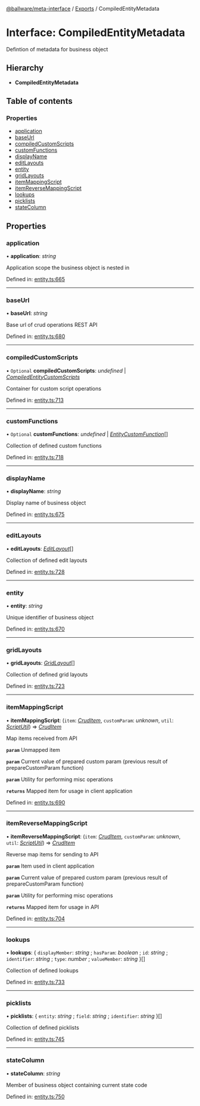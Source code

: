[@ballware/meta-interface](../README.md) / [Exports](../modules.md) / CompiledEntityMetadata

# Interface: CompiledEntityMetadata

Defintion of metadata for business object

## Hierarchy

* **CompiledEntityMetadata**

## Table of contents

### Properties

- [application](compiledentitymetadata.md#application)
- [baseUrl](compiledentitymetadata.md#baseurl)
- [compiledCustomScripts](compiledentitymetadata.md#compiledcustomscripts)
- [customFunctions](compiledentitymetadata.md#customfunctions)
- [displayName](compiledentitymetadata.md#displayname)
- [editLayouts](compiledentitymetadata.md#editlayouts)
- [entity](compiledentitymetadata.md#entity)
- [gridLayouts](compiledentitymetadata.md#gridlayouts)
- [itemMappingScript](compiledentitymetadata.md#itemmappingscript)
- [itemReverseMappingScript](compiledentitymetadata.md#itemreversemappingscript)
- [lookups](compiledentitymetadata.md#lookups)
- [picklists](compiledentitymetadata.md#picklists)
- [stateColumn](compiledentitymetadata.md#statecolumn)

## Properties

### application

• **application**: *string*

Application scope the business object is nested in

Defined in: [entity.ts:665](https://github.com/frankball/ballware-meta-interface/blob/08dd5e4/src/entity.ts#L665)

___

### baseUrl

• **baseUrl**: *string*

Base url of crud operations REST API

Defined in: [entity.ts:680](https://github.com/frankball/ballware-meta-interface/blob/08dd5e4/src/entity.ts#L680)

___

### compiledCustomScripts

• `Optional` **compiledCustomScripts**: *undefined* \| [*CompiledEntityCustomScripts*](compiledentitycustomscripts.md)

Container for custom script operations

Defined in: [entity.ts:713](https://github.com/frankball/ballware-meta-interface/blob/08dd5e4/src/entity.ts#L713)

___

### customFunctions

• `Optional` **customFunctions**: *undefined* \| [*EntityCustomFunction*](entitycustomfunction.md)[]

Collection of defined custom functions

Defined in: [entity.ts:718](https://github.com/frankball/ballware-meta-interface/blob/08dd5e4/src/entity.ts#L718)

___

### displayName

• **displayName**: *string*

Display name of business object

Defined in: [entity.ts:675](https://github.com/frankball/ballware-meta-interface/blob/08dd5e4/src/entity.ts#L675)

___

### editLayouts

• **editLayouts**: [*EditLayout*](editlayout.md)[]

Collection of defined edit layouts

Defined in: [entity.ts:728](https://github.com/frankball/ballware-meta-interface/blob/08dd5e4/src/entity.ts#L728)

___

### entity

• **entity**: *string*

Unique identifier of business object

Defined in: [entity.ts:670](https://github.com/frankball/ballware-meta-interface/blob/08dd5e4/src/entity.ts#L670)

___

### gridLayouts

• **gridLayouts**: [*GridLayout*](gridlayout.md)[]

Collection of defined grid layouts

Defined in: [entity.ts:723](https://github.com/frankball/ballware-meta-interface/blob/08dd5e4/src/entity.ts#L723)

___

### itemMappingScript

• **itemMappingScript**: (`item`: [*CrudItem*](cruditem.md), `customParam`: *unknown*, `util`: [*ScriptUtil*](scriptutil.md)) => [*CrudItem*](cruditem.md)

Map items received from API

**`param`** Unmapped item

**`param`** Current value of prepared custom param (previous result of prepareCustomParam function)

**`param`** Utility for performing misc operations

**`returns`** Mapped item for usage in client application

Defined in: [entity.ts:690](https://github.com/frankball/ballware-meta-interface/blob/08dd5e4/src/entity.ts#L690)

___

### itemReverseMappingScript

• **itemReverseMappingScript**: (`item`: [*CrudItem*](cruditem.md), `customParam`: *unknown*, `util`: [*ScriptUtil*](scriptutil.md)) => [*CrudItem*](cruditem.md)

Reverse map items for sending to API

**`param`** Item used in client application

**`param`** Current value of prepared custom param (previous result of prepareCustomParam function)

**`param`** Utility for performing misc operations

**`returns`** Mapped item for usage in API

Defined in: [entity.ts:704](https://github.com/frankball/ballware-meta-interface/blob/08dd5e4/src/entity.ts#L704)

___

### lookups

• **lookups**: { `displayMember`: *string* ; `hasParam`: *boolean* ; `id`: *string* ; `identifier`: *string* ; `type`: *number* ; `valueMember`: *string*  }[]

Collection of defined lookups

Defined in: [entity.ts:733](https://github.com/frankball/ballware-meta-interface/blob/08dd5e4/src/entity.ts#L733)

___

### picklists

• **picklists**: { `entity`: *string* ; `field`: *string* ; `identifier`: *string*  }[]

Collection of defined picklists

Defined in: [entity.ts:745](https://github.com/frankball/ballware-meta-interface/blob/08dd5e4/src/entity.ts#L745)

___

### stateColumn

• **stateColumn**: *string*

Member of business object containing current state code

Defined in: [entity.ts:750](https://github.com/frankball/ballware-meta-interface/blob/08dd5e4/src/entity.ts#L750)
